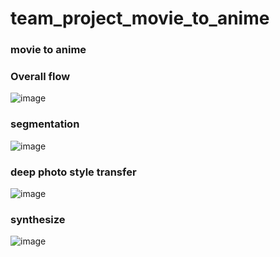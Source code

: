 # team_project_movie_to_anime

### movie to anime

### Overall flow
![image](https://user-images.githubusercontent.com/83504682/118927836-5733df80-b97d-11eb-9d41-05f6a2978331.png)

### segmentation
![image](https://user-images.githubusercontent.com/83504682/118927692-2358ba00-b97d-11eb-8956-909b6acf7fd7.png)

### deep photo style transfer 
![image](https://user-images.githubusercontent.com/83504682/118927915-72065400-b97d-11eb-9b30-d22778d1146f.png)

### synthesize
![image](https://user-images.githubusercontent.com/83504682/118927967-89ddd800-b97d-11eb-8b95-fb07e175f9f6.png)
